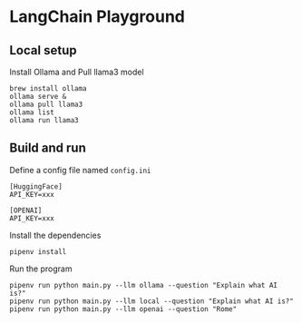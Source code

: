 # LangChain Playground

## Local setup

Install Ollama and Pull llama3 model

```shell
brew install ollama
ollama serve &
ollama pull llama3
ollama list
ollama run llama3
```

## Build and run

Define a config file named `config.ini`

```editorconfig
[HuggingFace]
API_KEY=xxx

[OPENAI]
API_KEY=xxx
```

Install the dependencies
```shell
pipenv install
```

Run the program
```shell
pipenv run python main.py --llm ollama --question "Explain what AI is?"
pipenv run python main.py --llm local --question "Explain what AI is?"
pipenv run python main.py --llm openai --question "Rome"

```